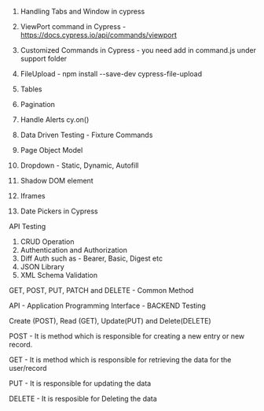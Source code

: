 1. Handling Tabs and Window in cypress
2. ViewPort command in Cypress - https://docs.cypress.io/api/commands/viewport
3. Customized Commands in Cypress - you need add in command.js under support folder
4. FileUpload - npm install --save-dev cypress-file-upload
5. Tables 



1. Pagination
2. Handle Alerts  cy.on()
3. Data Driven Testing - Fixture Commands
4. Page Object Model 


1. Dropdown - Static, Dynamic, Autofill
2. Shadow DOM element
3. Iframes
4. Date Pickers in Cypress

API Testing
1. CRUD Operation
2. Authentication and Authorization
3. Diff Auth such as - Bearer, Basic, Digest etc
4. JSON Library 
5. XML Schema Validation

GET, POST, PUT, PATCH and DELETE - Common Method

API - Application Programming Interface - BACKEND Testing

Create (POST), Read (GET), Update(PUT) and Delete(DELETE)

POST - It is method which is responsible for creating a new entry or new record.

GET - It is method which is responsible for retrieving the data for the user/record

PUT - It is responsible for updating the data

DELETE - It is resposible for Deleting the data
